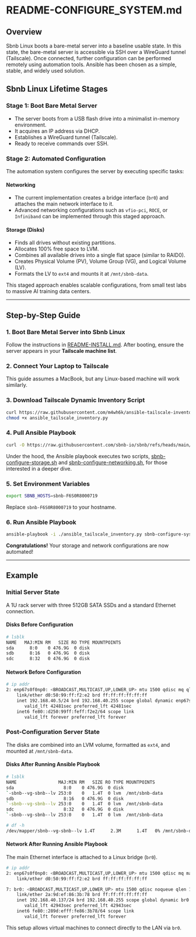 # README-CONFIGURE_SYSTEM.md

## Overview

Sbnb Linux boots a bare-metal server into a baseline usable state. In this state, the bare-metal server is accessible via SSH over a WireGuard tunnel (Tailscale). Once connected, further configuration can be performed remotely using automation tools. Ansible has been chosen as a simple, stable, and widely used solution.

## Sbnb Linux Lifetime Stages

### **Stage 1:** Boot Bare Metal Server
- The server boots from a USB flash drive into a minimalist in-memory environment.
- It acquires an IP address via DHCP.
- Establishes a WireGuard tunnel (Tailscale).
- Ready to receive commands over SSH.

### **Stage 2:** Automated Configuration
The automation system configures the server by executing specific tasks:

#### **Networking**
- The current implementation creates a bridge interface (`br0`) and attaches the main network interface to it.
- Advanced networking configurations such as `vfio-pci`, `ROCE`, or `Infiniband` can be implemented through this staged approach.

#### **Storage (Disks)**
- Finds all drives without existing partitions.
- Allocates 100% free space to LVM.
- Combines all available drives into a single flat space (similar to RAID0).
- Creates Physical Volume (PV), Volume Group (VG), and Logical Volume (LV).
- Formats the LV to `ext4` and mounts it at `/mnt/sbnb-data`.

This staged approach enables scalable configurations, from small test labs to massive AI training data centers.

---

## Step-by-Step Guide

### **1. Boot Bare Metal Server into Sbnb Linux**
Follow the instructions in [README-INSTALL.md](README-INSTALL.md). After booting, ensure the server appears in your **Tailscale machine list**.

### **2. Connect Your Laptop to Tailscale**
This guide assumes a MacBook, but any Linux-based machine will work similarly.

### **3. Download Tailscale Dynamic Inventory Script**
```sh
curl https://raw.githubusercontent.com/m4wh6k/ansible-tailscale-inventory/refs/heads/main/ansible_tailscale_inventory.py -O
chmod +x ansible_tailscale_inventory.py
```

### **4. Pull Ansible Playbook**
```sh
curl -O https://raw.githubusercontent.com/sbnb-io/sbnb/refs/heads/main/automation/sbnb-configure-system.yaml
```

Under the hood, the Ansible playbook executes two scripts, [sbnb-configure-storage.sh](https://github.com/sbnb-io/sbnb/blob/main/scripts/sbnb-configure-storage.sh) and [sbnb-configure-networking.sh](https://github.com/sbnb-io/sbnb/blob/main/scripts/sbnb-configure-networking.sh), for those interested in a deeper dive.

### **5. Set Environment Variables**
```sh
export SBNB_HOSTS=sbnb-F6S0R8000719
```
Replace `sbnb-F6S0R8000719` to your hostname.

### **6. Run Ansible Playbook**
```sh
ansible-playbook -i ./ansible_tailscale_inventory.py sbnb-configure-system.yaml
```

**Congratulations!** Your storage and network configurations are now automated!

---

## Example

### **Initial Server State**
A 1U rack server with three 512GB SATA SSDs and a standard Ethernet connection.

#### **Disks Before Configuration**
```sh
# lsblk
NAME   MAJ:MIN RM   SIZE RO TYPE MOUNTPOINTS
sda      8:0    0 476.9G  0 disk
sdb      8:16   0 476.9G  0 disk
sdc      8:32   0 476.9G  0 disk
```

#### **Network Before Configuration**
```sh
# ip addr
2: enp67s0f0np0: <BROADCAST,MULTICAST,UP,LOWER_UP> mtu 1500 qdisc mq qlen 1000
    link/ether d0:50:99:ff:f2:e2 brd ff:ff:ff:ff:ff:ff
    inet 192.168.40.5/24 brd 192.168.40.255 scope global dynamic enp67s0f0np0
       valid_lft 42481sec preferred_lft 42481sec
    inet6 fe80::d250:99ff:feff:f2e2/64 scope link
       valid_lft forever preferred_lft forever
```

### **Post-Configuration Server State**
The disks are combined into an LVM volume, formatted as `ext4`, and mounted at `/mnt/sbnb-data`.

#### **Disks After Running Ansible Playbook**
```sh
# lsblk
NAME                MAJ:MIN RM   SIZE RO TYPE MOUNTPOINTS
sda                   8:0    0 476.9G  0 disk
`-sbnb--vg-sbnb--lv 253:0    0   1.4T  0 lvm  /mnt/sbnb-data
sdb                   8:16   0 476.9G  0 disk
`-sbnb--vg-sbnb--lv 253:0    0   1.4T  0 lvm  /mnt/sbnb-data
sdc                   8:32   0 476.9G  0 disk
`-sbnb--vg-sbnb--lv 253:0    0   1.4T  0 lvm  /mnt/sbnb-data

# df -h
/dev/mapper/sbnb--vg-sbnb--lv 1.4T      2.3M      1.4T   0% /mnt/sbnb-data
```

#### **Network After Running Ansible Playbook**
The main Ethernet interface is attached to a Linux bridge (`br0`).
```sh
# ip addr
2: enp67s0f0np0: <BROADCAST,MULTICAST,UP,LOWER_UP> mtu 1500 qdisc mq master br0 qlen 1000
    link/ether d0:50:99:ff:f2:e2 brd ff:ff:ff:ff:ff:ff

7: br0: <BROADCAST,MULTICAST,UP,LOWER_UP> mtu 1500 qdisc noqueue qlen 1000
    link/ether 2a:9d:ef:86:3b:78 brd ff:ff:ff:ff:ff:ff
    inet 192.168.40.137/24 brd 192.168.40.255 scope global dynamic br0
       valid_lft 42943sec preferred_lft 42943sec
    inet6 fe80::289d:efff:fe86:3b78/64 scope link
       valid_lft forever preferred_lft forever
```

This setup allows virtual machines to connect directly to the LAN via `br0`.

